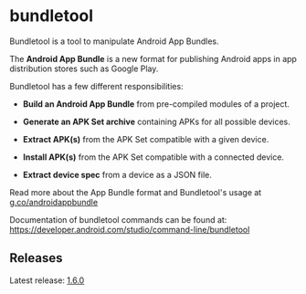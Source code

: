 # bundletool

Bundletool is a tool to manipulate Android App Bundles.

The **Android App Bundle** is a new format for publishing Android apps in app
distribution stores such as Google Play.

Bundletool has a few different responsibilities:

*   **Build an Android App Bundle** from pre-compiled modules of a project.

*   **Generate an APK Set archive** containing APKs for all possible devices.

*   **Extract APK(s)** from the APK Set compatible with a given device.

*   **Install APK(s)** from the APK Set compatible with a connected device.

*   **Extract device spec** from a device as a JSON file.


Read more about the App Bundle format and Bundletool's usage at
[g.co/androidappbundle](https://g.co/androidappbundle)

Documentation of bundletool commands can be found at:
https://developer.android.com/studio/command-line/bundletool

## Releases

Latest release: [1.6.0](https://github.com/google/bundletool/releases)
